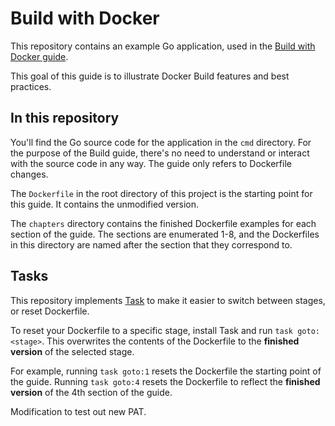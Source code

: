 # Build with Docker

This repository contains an example Go application, used in the
[Build with Docker guide](https://docs.docker.com/build/guide).

This goal of this guide is to illustrate Docker Build features and best
practices.

## In this repository

You'll find the Go source code for the application in the `cmd` directory. For
the purpose of the Build guide, there's no need to understand or interact with
the source code in any way. The guide only refers to Dockerfile changes.

The `Dockerfile` in the root directory of this project is the starting point for
this guide. It contains the unmodified version.

The `chapters` directory contains the finished Dockerfile examples for each
section of the guide. The sections are enumerated 1-8, and the Dockerfiles in
this directory are named after the section that they correspond to.

## Tasks

This repository implements [Task](https://taskfile.dev/) to make it easier to
switch between stages, or reset Dockerfile.

To reset your Dockerfile to a specific stage, install Task and run
`task goto:<stage>`. This overwrites the contents of the Dockerfile to the
**finished version** of the selected stage.

For example, running `task goto:1` resets the Dockerfile the starting point of
the guide. Running `task goto:4` resets the Dockerfile to reflect the **finished
version** of the 4th section of the guide.

Modification to test out new PAT.
